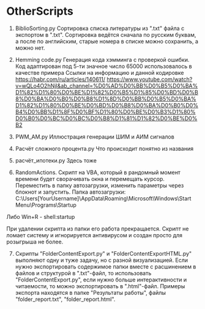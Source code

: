 # OtherScripts
1. BiblioSorting.py
Сортировка списка литературы из ".txt" файла с экспортом в ".txt". Сортировка ведётся сначала по русским 
буквам, а после по английским, старые номера в списке можно сохранить, а можно нет.

2. Hemming code.py
Генерация кода хэмминга с проверкой ошибки. Код адаптирован под 5-ти значное число 65000 использовалось в качестве примера
Ссылки на информацию и данной кодировке
https://habr.com/ru/articles/140611/ 
https://www.youtube.com/watch?v=wQLo4O2hNjI&ab_channel=%D0%AD%D0%BB%D0%B5%D0%BA%D1%82%D1%80%D0%BE%D1%82%D0%B5%D1%85%D0%BD%D0%B8%D0%BA%D0%B0%D0%B8%D1%8D%D0%BB%D0%B5%D0%BA%D1%82%D1%80%D0%BE%D0%BD%D0%B8%D0%BA%D0%B0%D0%B4%D0%BB%D1%8F%D0%BF%D1%80%D0%BE%D0%B3%D1%80%D0%B0%D0%BC%D0%BC%D0%B8%D1%81%D1%82%D0%BE%D0%B2

3. PWM_AM.py
Иллюстрация генерации ШИМ и АИМ сигналов 

4. Расчёт сложного процента.py
Что происходит понятно из названия

5. расчёт_ипотеки.py
Здесь тоже

6. RandomActions. Скрипт на VBA, который в рандомный момент времени будет сворачивать окна и перемещать курсор.
Переместить в папку автозагрузки, изменить параметры через блокнот и запустить. Папка автозагрузки:
C:\Users\[YourUsername]\AppData\Roaming\Microsoft\Windows\Start Menu\Programs\Startup

Либо Win+R - shell:startup

При удалении скрипта из папки его работа прекращается. Скрипт не ломает систему и игнорируется антивирусом и создан просто для розыгрыша не более.

7. Скрипты "FolderContentExport.py" и "FolderContentExportHTML.py" выполняют одну и туже задачу, но с разной визуализацией. Если нужно экспортировать
содержимое папки вместе с расшинением в файлов и структурой в ".txt"-файл, то использовать "FolderContentExport.py", если нужно больше интерактивности
и читаемости, то можно экспортировать в ".html"-файл. Примеры экспорта находятся в папке "Результаты работы", файлы "folder_report.txt", "folder_report.html".
